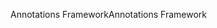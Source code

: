 <span data-ttu-id="39b88-101">Annotations Framework</span><span class="sxs-lookup"><span data-stu-id="39b88-101">Annotations Framework</span></span>